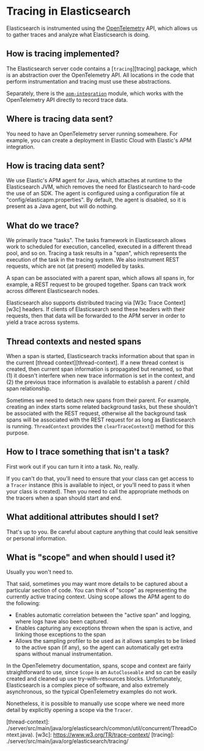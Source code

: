 # Tracing in Elasticsearch

Elasticsearch is instrumented using the [OpenTelemetry][otel] API, which allows
us to gather traces and analyze what Elasticsearch is doing.

## How is tracing implemented?

The Elasticsearch server code contains a [`tracing`][tracing] package, which is
an abstraction over the OpenTelemetry API. All locations in the code that
perform instrumentation and tracing must use these abstractions.

Separately, there is the [`apm-integration`](./x-pack/plugins/apm-integration/)
module, which works with the OpenTelemetry API directly to record trace data.

## Where is tracing data sent?

You need to have an OpenTelemetry server running somewhere. For example, you can
create a deployment in Elastic Cloud with Elastic's APM integration.

## How is tracing data sent?

We use Elastic's APM agent for Java, which attaches at runtime to the
Elasticsearch JVM, which removes the need for Elasticsearch to hard-code the use
of an SDK. The agent is configured using a configuration file at
"config/elasticapm.properties". By default, the agent is disabled, so it is
present as a Java agent, but will do nothing.

## What do we trace?

We primarily trace "tasks". The tasks framework in Elasticsearch allows work to
scheduled for execution, cancelled, executed in a different thread pool, and so
on. Tracing a task results in a "span", which represents the execution of the
task in the tracing system. We also instrument REST requests, which are not (at
present) modelled by tasks.

A span can be associated with a parent span, which allows all spans in, for
example, a REST request to be grouped together. Spans can track work across
different Elasticsearch nodes.

Elasticsearch also supports distributed tracing via [W3c Trace Context][w3c]
headers. If clients of Elasticsearch send these headers with their requests,
then that data will be forwarded to the APM server in order to yield a trace
across systems.

## Thread contexts and nested spans

When a span is started, Elasticsearch tracks information about that span in the
current [thread context][thread-context].  If a new thread context is created,
then current span information is propagated but renamed, so that (1) it doesn't
interfere when new trace information is set in the context, and (2) the previous
trace information is available to establish a parent / child span relationship.

Sometimes we need to detach new spans from their parent. For example, creating
an index starts some related background tasks, but these shouldn't be associated
with the REST request, otherwise all the background task spans will be
associated with the REST request for as long as Elasticsearch is running.
`ThreadContext` provides the `clearTraceContext`() method for this purpose.

## How to I trace something that isn't a task?

First work out if you can turn it into a task. No, really.

If you can't do that, you'll need to ensure that your class can get access to a
`Tracer` instance (this is available to inject, or you'll need to pass it when
your class is created). Then you need to call the appropriate methods on the
tracers when a span should start and end.

## What additional attributes should I set?

That's up to you. Be careful about capture anything that could leak sensitive
or personal information.

## What is "scope" and when should I used it?

Usually you won't need to.

That said, sometimes you may want more details to be captured about a particular
section of code. You can think of "scope" as representing the currently active
tracing context. Using scope allows the APM agent to do the following:

* Enables automatic correlation between the "active span" and logging, where
  logs have also been captured.
* Enables capturing any exceptions thrown when the span is active, and linking
  those exceptions to the span
* Allows the sampling profiler to be used as it allows samples to be linked to
  the active span (if any), so the agent can automatically get extra spans
  without manual instrumentation.

In the OpenTelemetry documentation, spans, scope and context are fairly
straightforward to use, since `Scope` is an `AutoCloseable` and so can be
easily created and cleaned up use try-with-resources blocks. Unfortunately,
Elasticsearch is a complex piece of software, and also extremely asynchronous,
so the typical OpenTelemetry examples do not work.

Nonetheless, it is possible to manually use scope where we need more detail by
explicitly opening a scope via the `Tracer`.


[otel]: https://opentelemetry.io/
[thread-context]: ./server/src/main/java/org/elasticsearch/common/util/concurrent/ThreadContext.java).
[w3c]: https://www.w3.org/TR/trace-context/
[tracing]: ./server/src/main/java/org/elasticsearch/tracing/
